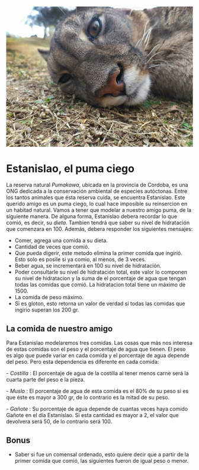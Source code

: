 ![Foto bioparque](./assets/pumaEstanislao.jpg)

# Estanislao, el puma ciego

La reserva natural <i>Pumakawa</i>, ubicada en la provincia de Cordoba, es una ONG dedicada a la conservación ambiental de especies autóctonas. Entre los tantos animales que ésta reserva cuida, se encuentra Estanislao. Este querido amigo es un puma ciego, lo cual hace imposible su reinsercion en un habitad natural. Vamos a tener que modelar a nuestro amigo puma, de la siguiente manera.
De alguna forma, Estanislao debera recordar lo que comió, es decir, su <i>dieta</i>. Tambien tendrá que saber su nivel de hidratación que comenzara en 100. Además, debera responder los siguientes mensajes:
- Comer, agrega una comida a su dieta.
- Cantidad de veces que comió. 
- Que pueda digerir, este metodo elimina la primer comida que ingirió. Esto solo es posile si ya comio, al menos, de 3 veces.
- Beber agua, se incrementará en 100 su nivel de hidratación. 
- Poder consultarle su nivel de hidratación total, este valor lo componen su nivel de hidratacion y la suma de el porcentaje de agua que tengan todas las comidas que comió. La hidratacion total tiene un máximo de 1500.
- La comida de peso máximo.
- Si es gloton, esto retorna un valor de verdad si todas las comidas que ingirio superan los 200 gr. 

## La comida de nuestro amigo

Para Estanislao modelaremos tres comidas. Las cosas que más nos interesa de estas comidas son el peso y el porcentaje de agua que tienen. El peso es algo que puede variar en cada comida y el porcentaje de agua depende del peso. Pero esta dependencia es diferente en cada comida:

<i>- Costilla</i> : El porcentaje de agua de la costilla al tener menos carne será la cuarta parte del peso e la pieza.

<i>- Muslo</i> : El porcentaje de agua de esta comida es el 80% de su peso si es que éste es mayor a 300 gr, de lo contrario es la mitad de su peso.

<i>- Gañote</i> : Su porcentaje de agua depende de cuantas veces haya comido Gañote en el día Estanislao. Si esta cantidad es mayor a 2, el valor que devolvera será 50, de lo contrario será 100.

## Bonus

- Saber si fue un comensal ordenado, esto quiere decir que a partir de la primer comida que comió, las siguientes fueron de igual peso o menor.

